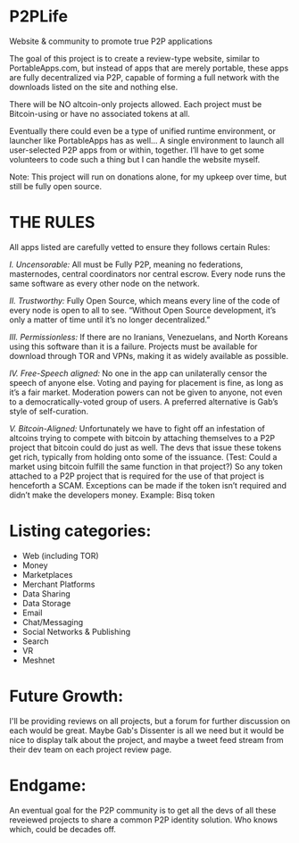 # P2PLife
Website & community to promote true P2P applications

The goal of this project is to create a review-type website, similar to PortableApps.com, but instead of apps that are merely portable, these apps are fully decentralized via P2P, capable of forming a full network with the downloads listed on the site and nothing else. 

There will be NO altcoin-only projects allowed. Each project must be Bitcoin-using or have no associated tokens at all.

Eventually there could even be a type of unified runtime environment, or launcher like PortableApps has as well… A single environment to launch all user-selected P2P apps from or within, together. I’ll have to get some volunteers to code such a thing but I can handle the website myself.

Note: This project will run on donations alone, for my upkeep over time, but still be fully open source. 


# THE RULES
All apps listed are carefully vetted to ensure they follows certain Rules: 

*I. Uncensorable:* All must be Fully P2P, meaning no federations, masternodes, central coordinators nor central escrow. Every node runs the same software as every other node on the network.

*II. Trustworthy:* Fully Open Source, which means every line of the code of every node is open to all to see. “Without Open Source development, it’s only a matter of time until it’s no longer decentralized.”

*III. Permissionless:* If there are no Iranians, Venezuelans, and North Koreans using this software than it is a failure. Projects must be available for download through TOR and VPNs, making it as widely available as possible.  

*IV. Free-Speech aligned:* No one in the app can unilaterally censor the speech of anyone else. Voting and paying for placement is fine, as long as it’s a fair market. Moderation powers can not be given to anyone, not even to a democratically-voted group of users. A preferred alternative is Gab’s style of self-curation.   

*V. Bitcoin-Aligned:* Unfortunately we have to fight off an infestation of altcoins trying to compete with bitcoin by attaching themselves to a P2P project that bitcoin could do just as well. The devs that issue these tokens get rich, typically from holding onto some of the issuance. (Test: Could a market using bitcoin fulfill the same function in that project?) So any token attached to a P2P project that is required for the use of that project is henceforth a SCAM. Exceptions can be made if the token isn’t required and didn’t make the developers money. Example: Bisq token


# Listing categories:

* Web (including TOR)
* Money 
* Marketplaces
* Merchant Platforms
* Data Sharing
* Data Storage
* Email
* Chat/Messaging
* Social Networks & Publishing
* Search
* VR
* Meshnet


# Future Growth:
I'll be providing reviews on all projects, but a forum for further discussion on each would be great. Maybe Gab's Dissenter is all we need but it would be nice to display talk about the project, and maybe a tweet feed stream from their dev team on each project review page.


# Endgame:
An eventual goal for the P2P community is to get all the devs of all these reveiewed projects to share a common P2P identity solution. Who knows which, could be decades off.

